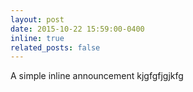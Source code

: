 ```yaml
---
layout: post
date: 2015-10-22 15:59:00-0400
inline: true
related_posts: false
---
```


A simple inline announcement kjgfgfjgjkfg
